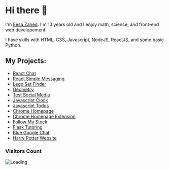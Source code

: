 # Hi there 👋

<!--
**EesaZahed/eesazahed** is a ✨ _special_ ✨ repository because its `README.md` (this file) appears on your GitHub profile.

Here are some ideas to get you started:

- 🔭 I’m currently working on ...
- 🌱 I’m currently learning ...
- 👯 I’m looking to collaborate on ...
- 🤔 I’m looking for help with ...
- 💬 Ask me about ...
- 📫 How to reach me: ...
- 😄 Pronouns: ...
- ⚡ Fun fact: ...
-->

I'm [Eesa Zahed](https://eesa.zahed.ca). I'm 13 years old and I enjoy math, science, and front-end web developement.

I have skills with HTML, CSS, Javascript, NodeJS, ReactJS, and some basic Python.

## My Projects:

- [React Chat](https://github.com/EesaZahed/react-chat)
- [React Simple Messaging](https://github.com/EesaZahed/react-simple-messaging)
- [Lego Set Finder](https://github.com/EesaZahed/lego-set-finder/)
- [Geometry](https://github.com/EesaZahed/geometry-whiz/)
- [Test Social Media](https://github.com/EesaZahed/test-social-media/)
- [Javascript Clock](https://github.com/EesaZahed/javascript-clock/)
- [Javascript Todos](https://github.com/EesaZahed/js-todos/)
- [Chrome Homepage](https://github.com/EesaZahed/homepage/)
- [Chrome Homepage Extension](https://github.com/EesaZahed/chrome-extension-for-homepage)
- [Follow My Stock](https://github.com/EesaZahed/follow-my-stock/)
- [Flask Tutoring](https://github.com/EesaZahed/flask-tutoring)
- [Blue Google Chat](https://github.com/EesaZahed/blue-google-chat-chrome-extension)
- [Harry Potter Website](https://github.com/EesaZahed/harry-potter)

### Visitors Count

<img align="left" src = "https://profile-counter.glitch.me/eesazahed/count.svg" alt ="Loading">
